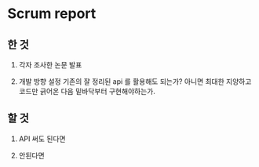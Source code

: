 # Scrum report

## 한 것

1. 각자 조사한 논문 발표

2. 개발 방향 설정 기존의 잘 정리된 api 를 활용해도 되는가? 아니면 최대한 지양하고 코드만 긁어온 다음 밑바닥부터 구현해야하는가.

## 할 것


1. API 써도 된다면
  
  

2. 안된다면

  
